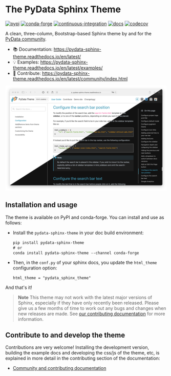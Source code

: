 # The PyData Sphinx Theme

[![pypi](https://img.shields.io/pypi/v/pydata-sphinx-theme)](https://pypi.org/project/pydata-sphinx-theme/)
[![conda-forge](https://img.shields.io/conda/vn/conda-forge/pydata-sphinx-theme.svg)](https://anaconda.org/conda-forge/pydata-sphinx-theme)
[![continuous-integration](https://github.com/pydata/pydata-sphinx-theme/actions/workflows/tests.yml/badge.svg)](https://github.com/pydata/pydata-sphinx-theme/actions/workflows/tests.yml)
[![docs](https://readthedocs.org/projects/pydata-sphinx-theme/badge/)](https://readthedocs.org/projects/pydata-sphinx-theme/builds/)
[![codecov](https://codecov.io/gh/pydata/pydata-sphinx-theme/branch/main/graph/badge.svg?token=NwOObjYacn)](https://codecov.io/gh/pydata/pydata-sphinx-theme)

A clean, three-column, Bootstrap-based Sphinx theme by and for the [PyData community](https://pydata.org).

- 📚 Documentation: https://pydata-sphinx-theme.readthedocs.io/en/latest/
- 💡 Examples: https://pydata-sphinx-theme.readthedocs.io/en/latest/examples/
- 🙌 Contribute: https://pydata-sphinx-theme.readthedocs.io/en/latest/community/index.html

[![Example documentation with this theme](./docs/_static/theme_landing.png)](https://pydata-sphinx-theme.readthedocs.io/en/stable)

## Installation and usage

The theme is available on PyPI and conda-forge. You can install
and use as follows:

- Install the `pydata-sphinx-theme` in your doc build environment:

  ```
  pip install pydata-sphinx-theme
  # or
  conda install pydata-sphinx-theme --channel conda-forge
  ```

- Then, in the `conf.py` of your sphinx docs, you update the `html_theme`
  configuration option:

  ```
  html_theme = "pydata_sphinx_theme"
  ```

And that's it!

> **Note**
> This theme may not work with the latest major versions of Sphinx, especially
> if they have only recently been released. Please give us a few months of
> time to work out any bugs and changes when new releases are made.
> See [our contributing documentation](docs/community/topics.md) for more information.

## Contribute to and develop the theme

Contributions are very welcome! Installing the development version, building
the example docs and developing the css/js of the theme, etc, is explained in
more detail in the contributing section of the documentation:

- [Community and contributing documentation](https://pydata-sphinx-theme.readthedocs.io/en/latest/community/index.html)
